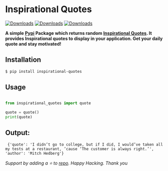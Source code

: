 # Inspirational Quotes

[![Downloads](https://static.pepy.tech/badge/inspirational-quotes)](https://pepy.tech/project/inspirational-quotes)
[![Downloads](https://static.pepy.tech/badge/inspirational-quotes/month)](https://pepy.tech/project/inspirational-quotes)
[![Downloads](https://static.pepy.tech/badge/inspirational-quotes/week)](https://pepy.tech/project/inspirational-quotes)

**A simple [Pypi](https://pypi.org/project/inspirational-quotes/) Package which returns random [Inspirational Quotes](https://github.com/saip007/inspirational_quotes/). It provides Inspirational quotes to display in your application. Get your daily quote and stay motivated!**


## Installation

```bash
$ pip install inspirational-quotes
```

## Usage

```.py

from inspirational_quotes import quote

quote = quote()
print(quote)


```

## Output:

```
 {'quote': 'I didn’t go to college, but if I did, I would’ve taken all my tests at a restaurant, ’cause ‘The customer is always right.’', 'author': 'Mitch Hedberg'}
 ```

_Support by adding a ⭐ to [repo](https://github.com/saip007/inspirational_quotes). Happy Hacking. Thank you_
